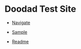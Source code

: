 # Doodad Test Site

- [Navigate](?format=nav&recurse=yes&files=yes)

- [Sample](sample)

- [Readme](readme.md)
